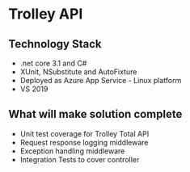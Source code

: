 # Trolley API

## Technology Stack
- .net core 3.1 and C#
- XUnit, NSubstitute and AutoFixture
- Deployed as Azure App Service - Linux platform
- VS 2019

## What will make solution complete
- Unit test coverage for Trolley Total API
- Request response logging middleware
- Exception handling middleware
- Integration Tests to cover controller

